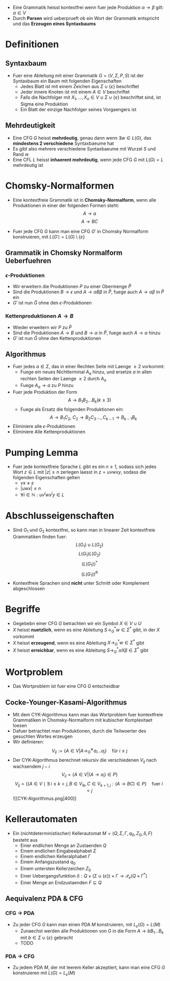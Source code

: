 - Eine Grammatik heisst kontextfrei wenn fuer jede Produktion $\alpha \to \beta$ gilt: $\alpha \in V$
- Durch **Parsen** wird ueberprueft ob ein Wort der Grammatik entspricht und das **Erzeugen eines Syntaxbaums**
# Definitionen
## Syntaxbaum
- Fuer eine Ableitung mit einer Grammatik $G=(V, \Sigma, P, S)$ ist der Syntaxbaum ein Baum mit folgenden Eigenschaften
	- Jedes Blatt ist mit einem Zeichen aus $\Sigma \cup \{\varepsilon\}$ beschriftet
	- Jeder innere Knoten ist mit einem $A \in V$ beschriftet
	- Falls die Nachfolger mit $X_1,...,X_n \in V \cup \Sigma \cup \{\varepsilon \}$ beschriftet sind, ist Sigma eine Produktion
	- Ein Blatt der einzige Nachfolger seines Vorgaengers ist
## Mehrdeutigkeit
- Eine CFG $G$ heisst **mehrdeutig**, genau dann wenn $\exists w \in L(G)$, das **mindestens 2 verschiedene** Syntaxbaeume hat
- Es gibt also mehrere verschiedene Syntaxbaeume mit Wurzel $S$ und Rand $w$
- Eine CFL $L$ heisst **inhaerent mehrdeutig**, wenn jede CFG $G$ mit $L(G) = L$ mehrdeutig ist 
# Chomsky-Normalformen
- Eine kontextfreie Grammatik ist in **Chomsky-Normalform**, wenn alle Produktionen in einer der folgenden Formen steht:
$$A \to a$$
$$A \to BC$$

- Fuer jede CFG $G$ kann man eine CFG $G'$ in Chomsky Normalform konstruieren, mit $L(G') = L(G) \setminus \{\varepsilon\}$ 
## Grammatik in Chomsky Normalform Ueberfuehren
### $\epsilon$-Produktionen
- Wir erweitern die Produktionen $P$ zu einer Obermenge $\hat P$ 
- Sind die Produktionen $B \to \epsilon$ und $A \to \alpha B \beta$  in $\hat P$, fuege auch $A \to \alpha \beta$ in $\hat P$ ein
- $G'$ ist nun $\hat G$ ohne den $\epsilon$-Produktionen
### Kettenproduktionen $A \to B$
- Wieder erweitern wir $P$ zu $\hat P$ 
- Sind die Produktionen $A \to B$ und $B \to \alpha$ in $\hat P$, fuege auch $A \to \alpha$ hinzu
- $G'$ ist nun $\hat G$ ohne den Kettenproduktionen
## Algorithmus
- Fuer jedes $a \in \Sigma$, das in einer Rechten Seite mit Laenge $\ge 2$ vorkommt: 
	- Fuege ein neues Nichtterminal $A_a$ hinzu, und ersetze $a$ in allen rechten Seiten der Laenge $\ge 2$ durch $A_a$
	- Fuege $A_a \to a$ zu $P$ hinzu
- Fuer jede Produktion der Form 
$$A \to B_1B_2...B_k (k \ge 3)$$
	- Fuege als Ersatz die folgenden Produktionen ein:
$$A \to B_1C_2, \; C_2 \to B_2C_3\,..., C_{k-1} \to B_{k - 1}B_k$$
- Eliminiere alle $\epsilon$-Produktionen
- Eliminiere Alle Kettenproduktionen
# Pumping Lemma
- Fuer jede kontextfreie Sprache $L$ gibt es ein $n\ge 1$, sodass sich jedes Wort $z \in L$ mit $|z| \ge n$ zerlegen laesst in $z = uvwxy$, sodass die folgenden Eigenschaften gelten 
	- $vx \neq \varepsilon$
	- $|uwx| \le n$
	- $\forall i \in \mathbb N: uv^iwx^iy \in L$ 
# Abschlusseigenschaften
- Sind $G_1$ und $G_2$ kontextfrei, so kann man in linearer Zeit kontextfreie Grammatiken finden fuer:
$$L(G_1) \cup L(G_2)$$
$$L(G_1)L(G_2)$$
$$(L(G_1))^*$$
$$(L(G_1))^R$$
- Kontextfreie Sprachen sind **nicht** unter Schnitt oder Komplement abgeschlossen
# Begriffe
- Gegebebn einer CFG $G$ betrachten wir ein Symbol $X \in V \cup U$
- $X$ heisst **nuetzlich**, wenn es eine Ableitung $S \to_G^* w \in \Sigma^*$ gibt, in der $X$ vorkommt
- $X$ heisst **erzeugend**, wenn es eine Ableitung $X \to_G^* w \in \Sigma^*$ gibt
- $X$ heisst **erreichbar**, wenn es eine Ableitung $S \to_G^* \alpha X\beta  \in \Sigma^*$ gibt
# Wortproblem
- Das Wortproblem ist fuer eine CFG $G$ entscheidbar
## Cocke-Younger-Kasami-Algorithmus
- Mit dem CYK-Algorithmus kann man das Wortproblem fuer kontextfreie Grammatiken in Chomsky-Normalform mit kubischer Komplexitaet loesen
- Dafuer betrachtet man Produktionen, durch die Teilwoerter des gesuchten Wortes erzeugen
- Wir definieren: 
$$V_{ij} := \{A \in V | A \to^∗_G  a_i . . . a_j\} \quad \text{für } i ≤ j$$
- Der CYK-Algorithmus berechnet rekursiv die verschiedenen $V_{ij}$ nach wachsendem $j-i$
$$V_{ii} = \{A \in V | (A \to a_i) \in P\}$$
$$V_{ij} = \{( A \in V \mid \exists\; i \le k < j,\, B \in V_{ik}, C \in V_{k+1,j} :(A \to BC) \in P\} \quad \text{fuer } i < j$$
![[CYK-Algorithmus.png|400]]
# Kellerautomaten
- Ein (nichtdeterministischer) Kellerautomat $M=(Q, \Sigma, \Gamma, q_0, Z_0, \delta, F)$ besteht aus
	- Einer endlichen Menge an Zustaenden $Q$
	- Einem endlichen Eingabealphabet $\Sigma$
	- Einem endlichen Kelleralphabet $\Gamma$
	- Einem Anfangszustand $q_0$
	- Einem untersten Kellerzeichen $Z_0$
	- Einer Uebergangsfunktion $\delta: Q \times (\Sigma \cup \{\varepsilon\}) \times \Gamma \to \mathcal P_e(Q \times \Gamma^*)$ 
	- Einer Menge an Endzustaenden $F \subseteq Q$
## Aequivalenz PDA & CFG
### CFG -> PDA
- Zu jeder CFG $G$ kann man einen PDA $M$ konstruieren, mit $L_\varepsilon(G) = L(M)$
	- Zunaechst werden alle Produktionen von $G$ in die Form $A \to bB_1 . . . B_k$ mit $b \in \Sigma \cup \{\varepsilon\}$ gebracht
	- TODO
### PDA -> CFG
- Zu jedem PDA $M$, der mit leerem Keller akzeptiert, kann man eine CFG $G$ konstruieren mit $L(G) = L_\varepsilon(M)$